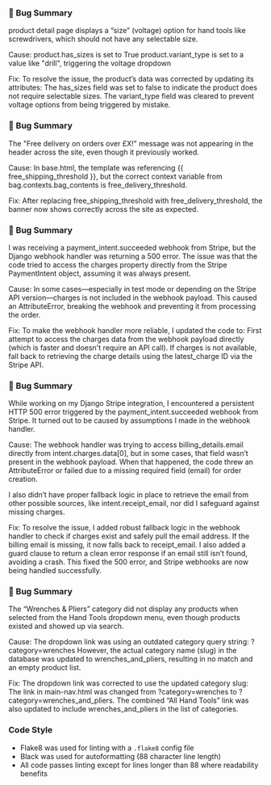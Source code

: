 ### 🐞 Bug Summary
product detail page displays a “size” (voltage) option for hand tools like screwdrivers, which should not have any selectable size.

Cause: 
product.has_sizes is set to True
product.variant_type is set to a value like "drill", triggering the voltage dropdown

Fix:
To resolve the issue, the product’s data was corrected by updating its attributes:
The has_sizes field was set to false to indicate the product does not require selectable sizes.
The variant_type field was cleared to prevent voltage options from being triggered by mistake.




### 🐞 Bug Summary
The "Free delivery on orders over £X!" message was not appearing in the header across the site, even though it previously worked.

Cause:
In base.html, the template was referencing {{ free_shipping_threshold }}, but the correct context variable from bag.contexts.bag_contents is free_delivery_threshold.

Fix: 
After replacing free_shipping_threshold with free_delivery_threshold, the banner now shows correctly across the site as expected.

### 🐛 Bug Summary
I was receiving a payment_intent.succeeded webhook from Stripe, but the Django webhook handler was returning a 500 error. The issue was that the code tried to access the charges property directly from the Stripe PaymentIntent object, assuming it was always present.

Cause: 
In some cases—especially in test mode or depending on the Stripe API version—charges is not included in the webhook payload. This caused an AttributeError, breaking the webhook and preventing it from processing the order.

Fix:
To make the webhook handler more reliable, I updated the code to:
First attempt to access the charges data from the webhook payload directly (which is faster and doesn't require an API call).
If charges is not available, fall back to retrieving the charge details using the latest_charge ID via the Stripe API.

### 🐛 Bug Summary
While working on my Django Stripe integration, I encountered a persistent HTTP 500 error triggered by the payment_intent.succeeded webhook from Stripe. It turned out to be caused by assumptions I made in the webhook handler.

Cause:
The webhook handler was trying to access billing_details.email directly from intent.charges.data[0], but in some cases, that field wasn’t present in the webhook payload. When that happened, the code threw an AttributeError or failed due to a missing required field (email) for order creation.

I also didn’t have proper fallback logic in place to retrieve the email from other possible sources, like intent.receipt_email, nor did I safeguard against missing charges.

Fix:
To resolve the issue, I added robust fallback logic in the webhook handler to check if charges exist and safely pull the email address. If the billing email is missing, it now falls back to receipt_email. I also added a guard clause to return a clean error response if an email still isn’t found, avoiding a crash. This fixed the 500 error, and Stripe webhooks are now being handled successfully.

### 🐞 Bug Summary
The “Wrenches & Pliers” category did not display any products when selected from the Hand Tools dropdown menu, even though products existed and showed up via search.

Cause:
The dropdown link was using an outdated category query string:
?category=wrenches
However, the actual category name (slug) in the database was updated to wrenches_and_pliers, resulting in no match and an empty product list.

Fix:
The dropdown link was corrected to use the updated category slug:
The link in main-nav.html was changed from ?category=wrenches to ?category=wrenches_and_pliers.
The combined “All Hand Tools” link was also updated to include wrenches_and_pliers in the list of categories.

### Code Style
- Flake8 was used for linting with a `.flake8` config file
- Black was used for autoformatting (88 character line length)
- All code passes linting except for lines longer than 88 where readability benefits
